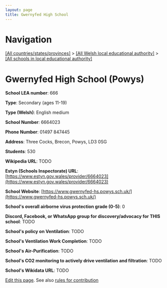 ```yaml
---
layout: page
title: Gwernyfed High School
---
```

# Navigation

[[All countries/states/provinces]](../../..) > [[All Welsh local educational authority]](../..) > [[All schools in local educational authority]](..)

# Gwernyfed High School (Powys)

**School LEA number**: 666

**Type**: Secondary (ages 11-19)

**Type (Welsh)**: English medium

**School Number**: 6664023

**Phone Number**: 01497 847445

**Address**: Three Cocks, Brecon, Powys, LD3 0SG

**Students**: 530

**Wikipedia URL**: TODO

**Estyn (Schools Inspectorate) URL**: [https://www.estyn.gov.wales/provider/6664023](https://www.estyn.gov.wales/provider/6664023)

**School Website**: [https://www.gwernyfed-hs.powys.sch.uk/](https://www.gwernyfed-hs.powys.sch.uk/)

**School's overall airborne virus protection grade (0-5)**: 0

**Discord, Facebook, or WhatsApp group for discovery/advocacy for THIS school**: TODO

**School's policy on Ventilation**: TODO

**School's Ventilation Work Completion**: TODO

**School's Air-Purification**: TODO

**School's CO2 monitoring to actively drive ventilation and filtration**: TODO

**School's Wikidata URL**: TODO




[Edit this page](https://github.com/ventilate-schools/Wales/edit/prif/./Powys/Gwernyfed_High_School.md). See also [rules for contribution](../../../contribution-rules/)